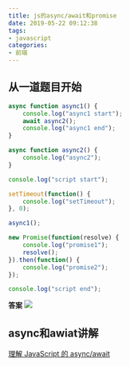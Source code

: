 ```yaml
---
title: js的async/await和promise
date: 2019-05-22 09:12:38
tags:
- javascript
categories:
- 前端
---
```


## 从一道题目开始
```javascript
async function async1() {
    console.log("async1 start");
    await async2();
    console.log("async1 end");
}

async function async2() {
    console.log("async2");
}

console.log("script start");

setTimeout(function() {
    console.log("setTimeout");
}, 0);

async1();

new Promise(function(resolve) {
    console.log("promise1");
    resolve();
}).then(function() {
    console.log("promise2");
});

console.log("script end");
```

**答案**
![](https://raw.githubusercontent.com/Evolution404/picgo-img/master/20190522092058.png)

## async和awiat讲解

[理解 JavaScript 的 async/await](https://segmentfault.com/a/1190000007535316)
